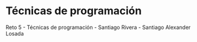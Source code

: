 # Técnicas de programación
Reto 5 - Técnicas de programación - Santiago Rivera - Santiago Alexander Losada 

